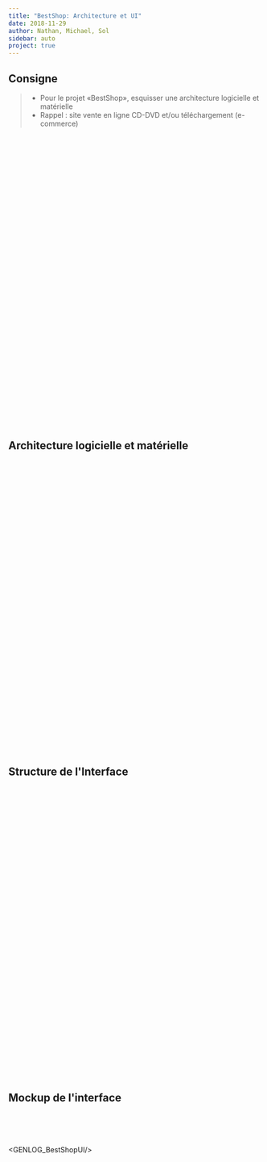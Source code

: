 ```yaml
---
title: "BestShop: Architecture et UI"
date: 2018-11-29
author: Nathan, Michael, Sol
sidebar: auto
project: true
---
```


## Consigne

> * Pour le projet «BestShop», esquisser une architecture logicielle et matérielle
> * Rappel : site vente en ligne CD-DVD et/ou téléchargement (e-commerce)

<br>
<br>
<br>
<br>
<br>
<br>
<br>
<br>
<br>
<br>
<br>
<br>
<br>
<br>
<br>


<Media
  src="https://i.imgur.com/LC8QQd8.png"
  center="true"
  width=450
/>

<br>
<br>
<br>
<br>
<br>
<br>
<br>
<br>
<br>
<br>
<br>
<br>
<br>
<br>
<br>
<br>
<br>
<br>


## Architecture logicielle et matérielle

<br>
<br>
<br>
<br>
<br>
<br>
<br>
<br>
<br>
<br>
<br>
<br>
<br>
<br>
<br>


<Media
  caption="Architecture logicielle et matérielle"
  src="https://i.imgur.com/Ijv1eVH.png"
  center="true"
/>

<br>
<br>
<br>
<br>
<br>
<br>
<br>
<br>
<br>
<br>
<br>
<br>
<br>
<br>
<br>
<br>
<br>
<br>

## Structure de l'Interface

<br>
<br>
<br>
<br>
<br>
<br>
<br>
<br>
<br>
<br>
<br>
<br>
<br>
<br>
<br>

<Media
  caption="Structure de l'Interface"
  src="https://i.imgur.com/l3L6h7y.png"
/>

<br>
<br>
<br>
<br>
<br>
<br>
<br>
<br>
<br>
<br>
<br>
<br>
<br>
<br>
<br>
<br>
<br>
<br>

## Mockup de l'interface

<br>
<br>
<br>


<GENLOG_BestShopUI/>




